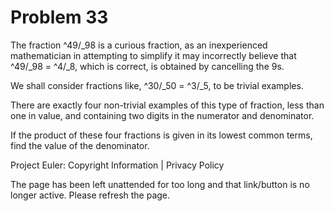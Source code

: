 #   Problem 33

   The fraction ^49/_98 is a curious fraction, as an inexperienced
   mathematician in attempting to simplify it may incorrectly believe that
   ^49/_98 = ^4/_8, which is correct, is obtained by cancelling the 9s.

   We shall consider fractions like, ^30/_50 = ^3/_5, to be trivial examples.

   There are exactly four non-trivial examples of this type of fraction, less
   than one in value, and containing two digits in the numerator and
   denominator.

   If the product of these four fractions is given in its lowest common
   terms, find the value of the denominator.

   Project Euler: Copyright Information | Privacy Policy

   The page has been left unattended for too long and that link/button is no
   longer active. Please refresh the page.
